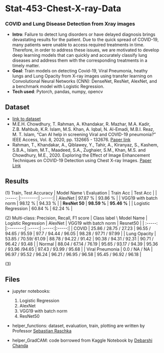 # Stat-453-Chest-X-ray-Data

### COVID and Lung Disease Detection from Xray images
- **Intro**: Failure to detect lung disorders or have delayed diagnosis brings devastating results for the patient. Due to the quick spread of COVID-19, many patients were unable to access required treatments in time. Therefore, in order to address these issues, we are motivated to develop deep learning models that can quickly and accurately classify lung diseases and address them with the corresponding treatments in a timely matter.
- **Goal**: Train models on detecting Covid-19, Viral Pneumonia, heathy lungs and Lung Opacity from X-ray images using transfer learning on Convolutional Neural Networks (CNN): DenseNet, ResNet, AlexNet, and a benchmark model with Logistic Regression.
- **Tech used**: Pytorch, pandas, numpy, opencv<br>

## Dataset
- [link to dataset](https://www.kaggle.com/tawsifurrahman/covid19-radiography-database)
- M.E.H. Chowdhury, T. Rahman, A. Khandakar, R. Mazhar, M.A. Kadir, Z.B. Mahbub, K.R. Islam, M.S. Khan, A. Iqbal, N. Al-Emadi, M.B.I. Reaz, M. T. Islam, “Can AI help in screening Viral and COVID-19 pneumonia?” IEEE Access, Vol. 8, 2020, pp. 132665 - 132676. [Paper link](https://ieeexplore.ieee.org/document/9144185)
- Rahman, T., Khandakar, A., Qiblawey, Y., Tahir, A., Kiranyaz, S., Kashem, S.B.A., Islam, M.T., Maadeed, S.A., Zughaier, S.M., Khan, M.S. and Chowdhury, M.E., 2020. Exploring the Effect of Image Enhancement Techniques on COVID-19 Detection using Chest X-ray Images. [Paper Link](https://www.sciencedirect.com/science/article/pii/S001048252100113X?via%3Dihub)

## Results
(1) Train, Test Accuracy
| Model Name \ Evaluation | Train Acc | Test Acc |
| :-----: |:--------:| :-----:| 
| AlexNet |  97.87 % |  93.86 %  |
| VGG19 with batch norm | 98.12 % | 94.33 % | 
| **ResNet 50** |  **98.59 %** |  **95.46 %** | 
| Logistic Regression | 60.84 %  | 62.24 % |

(2) Multi-class: Precision, Recall, F1 score
| Class label \ Model Name | Logistic Regression | AlexNet | VGG19 with batch norm | Resnet50 | 
| :-----: |:--------:| :-----:| :-----:|:-----:|
| COVID | 25.86 / 28.75 / 27.23  | 96.55 / 94.65 / 95.59  | 97.7 / 94.44 / 96.05 | 98.28 / 97.71 / 97.99 | 
| Lung Opacity | 53.85 / 70.59/ 61.09 | 88.78 / 94.22 / 91.42 | 90.38 / 94.31 / 92.31 | 90.71 / 96.42 / 93.48 | 
| Normal | 88.04 / 67.14 / 76.19  | 95.65 / 93.17 / 94.39  | 95.36 / 93.96 /94.65 | 97.43 / 93.99 / 95.68 | 
| Viral Pneumonia | 0.0 / NA / NA  | 96.97 / 95.52 / 96.24  | 96.21 / 96.95 / 96.58 | 95.45 / 96.92 / 96.18 | 

(3) 
## Files
- jupyter notebooks:
  1. Logistic Regression 
  2. AlexNet 
  3. VGG19 with batch norm
  4. ResNet50

- helper_functions: dataset, evaluation, train, plotting are written by Professor [Sebastian Raschka](https://github.com/rasbt/stat453-deep-learning-ss21/tree/main/L13/code)
- helper_GradCAM: code borrowed from Kaggle Notebook by [Debarshi Chanda](https://www.kaggle.com/debarshichanda/gradcam-visualize-your-cnn) 

